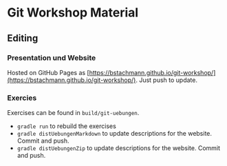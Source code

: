 # Git Workshop Material

## Editing

### Presentation und Website

Hosted on GitHub Pages as [https://bstachmann.github.io/git-workshop/](https://bstachmann.github.io/git-workshop/). Just push to update.

### Exercies

Exercises can be found in `build/git-uebungen`.

 * `gradle run` to rebuild the exercises
 * `gradle distUebungenMarkdown` to update descriptions for the website. Commit and push.
 * `gradle distUebungenZip` to update descriptions for the website. Commit and push.

